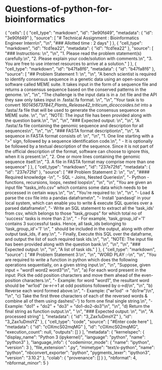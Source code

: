 # Questions-of-python-for-bioinformatics


{
  "cells": [
    {
      "cell_type": "markdown",
      "id": "3e90fd49",
      "metadata": {
        "id": "3e90fd49"
      },
      "source": [
        "# Technical Assignment : Bioinformatics Engineer Intern\n",
        "\n",
        "### Allotted time : 2 days"
      ]
    },
    {
      "cell_type": "markdown",
      "id": "fcd1ea22",
      "metadata": {
        "id": "fcd1ea22"
      },
      "source": [
        "### Instructions:  \n",
        "\n",
        "1. Please read the problem statement(s) carefully.\n",
        "2. Please explain your code/solution with comments.\n",
        "3. You are free to use internet resources to arrive at a solution."
      ]
    },
    {
      "cell_type": "markdown",
      "id": "b47fa8f6",
      "metadata": {
        "id": "b47fa8f6"
      },
      "source": [
        "## Problem Statement 1:  \n",
        "\n",
        "A bench scientist is required to identify consensus sequence in a genetic data using an open-source software called MEME suite. It takes input in the form of a sequence file and returns a consensus sequence based on the conserved patterns in the genome.  \n",
        "\n",
        "The challenge is the input data is in a .txt file and the API they saw only takes input in .fasta/.fa format.  \n",
        "\n",
        "Your task is to convert *1601456737847_Plants_Release42_triticum_dicoccoides.txt* into a .fasta/.fa file that will be used to generate the consensus sequence on MEME suite. \n",
        "\n",
        "NOTE: The input file has been provided along with the question bank.\n",
        "\n",
        "\n",
        "### Expected output:  \n",
        "\n",
        "A .fasta/.fa file containing the genomic sequence and description for all sequences\n",
        "\n",
        "\n",
        "### FASTA format description\n",
        "\n",
        "A sequence in FASTA format consists of:  \n",
        "\n",
        "1. One line starting with a \">\" sign, followed by a sequence identification code.\n",
        "        - It is optionally be followed by a textual description of the sequence. Since it is not part of the official description of the format, software can choose to ignore this, when it is present.\n",
        "2. One or more lines containing the genomic sequence itself.\n",
        "3. A file in FASTA format may comprise more than one sequence"
      ]
    },
    {
      "cell_type": "markdown",
      "id": "237e72fd",
      "metadata": {
        "id": "237e72fd"
      },
      "source": [
        "## Problem Statement 2:  \n",
        "\n",
        "#### Required knowledge -\n",
        "- SQL - Joins, Nested Queries\n",
        "- Python - functions, recursions, loops, nested loops\n",
        "\n",
        "\n",
        "You are given an input file \"tasks_info.csv\" which contains some data which needs to be processed in certain ways.\n",
        "\n",
        "You're required to: \n",
        "\n",
        "- Load & parse the csv file into a pandas dataframe\n",
        "- Install 'pandasql' in your local system, which can enable you to write & execute SQL queries over a parsed dataframe\n",
        "- Write an SQL statement to extract all the 'task_ids' from csv, which belongs to those \"task_groups\" for which total no of 'success' tasks is more than 2.\n",
        "    - For example, 'task_group_id'='1' contains 3 successful tasks. Hence, all task_ids belonging to 'task_group_id'='1' \n",
        "      should be included in the output, along with other output task_ids, if any.\n",
        "- Finally, Execute this SQL over the dataframe, and output the list of such required task ids.\n",
        "\n",
        "NOTE: The input file has been provided along with the question bank.\n",
        "\n",
        "\n",
        "### Expected output:  \n",
        "\n",
        "A list of task ids."
      ]
    },
    {
      "cell_type": "markdown",
      "source": [
        "## Problem Statement 3:\n",
        "\n",
        "WORD PLAY :-\n",
        "\n",
        "You are required to write a function in python which does the following operations sequentially, on a given string input.\n",
        "\n",
        "Suppose, given input = \"word1 word2 word3\"\n",
        "\n",
        "a) For each word present in the input: Pick the odd position characters and move them ahead of the even-position characters.\n",
        "- Example: for word \"word1\", the resultant word should be \"wr1od\" (w->r->1  at odd positions followed by o->d)\n",
        "\n",
        "b) Reverse each word formed above.\n",
        "- Example: (\"wr1od\" -> \"do1rw\")\n",
        "\n",
        "c) Take the first three characters of each of the reversed words & combine all of them using dashes('-') to form one final single string.\n",
        "- Example: \"do1\" + \"do2\" + \"do3\" = \"do1-do2-do3\"\n",
        "\n",
        "d) Return the final string as function output.\n",
        "    \n",
        "### Expected output:  \n",
        "\n",
        "A processed string"
      ],
      "metadata": {
        "id": "3_Zax1uDmsYZ"
      },
      "id": "3_Zax1uDmsYZ"
    },
    {
      "cell_type": "code",
      "source": [
        "#Enter code here"
      ],
      "metadata": {
        "id": "cOXmcS02mqMG"
      },
      "id": "cOXmcS02mqMG",
      "execution_count": null,
      "outputs": []
    }
  ],
  "metadata": {
    "kernelspec": {
      "display_name": "Python 3 (ipykernel)",
      "language": "python",
      "name": "python3"
    },
    "language_info": {
      "codemirror_mode": {
        "name": "ipython",
        "version": 3
      },
      "file_extension": ".py",
      "mimetype": "text/x-python",
      "name": "python",
      "nbconvert_exporter": "python",
      "pygments_lexer": "ipython3",
      "version": "3.10.2"
    },
    "colab": {
      "provenance": []
    }
  },
  "nbformat": 4,
  "nbformat_minor": 5
}
